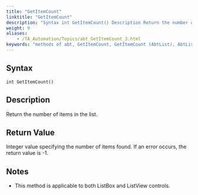 ```yaml
--- 
title: "GetItemCount"
linktitle: "GetItemCount"
description: "Syntax int GetItemCount() Description Return the number of items in the list. Return Value Integer value specifying the number of items found . If an error occurs, the return value is -1 . Notes This ..."
weight: 9
aliases: 
    - /TA_Automation/Topics/abt_GetItemCount_3.html
keywords: "methods of abt, GetItemCount, GetItemCount (AbtList), AbtList, getitemcount, abtlist getitemcount, get number of items in list, obtain count of items in list, how many items in list"
---
```


## Syntax

`int GetItemCount()`

## Description

Return the number of items in the list.

## Return Value

Integer value specifying the number of items found. If an error occurs, the return value is -1.

## Notes

-   This method is applicable to both ListBox and ListView controls.




